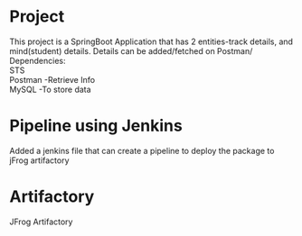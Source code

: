
# Project 

This project is a SpringBoot Application that has 2 entities-track details, and mind(student) details. Details can be added/fetched on Postman/
Dependencies:
<br>
STS 
<br>
Postman -Retrieve Info
<br>
MySQL -To store data

# Pipeline using Jenkins
Added a jenkins file that can create a pipeline to deploy the package to jFrog artifactory

# Artifactory 
JFrog Artifactory

